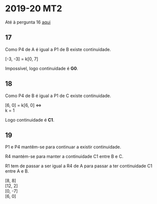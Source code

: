 # 2019-20 MT2

Até à pergunta 16 [aqui](2016-17.md)

## 17

Como P4 de A é igual a P1 de B existe continuidade.

[-3, -3] = k[0, 7]

Impossível, logo continuidade é **G0**.


## 18

Como P4 de B é igual a P1 de C existe continuidade.

[6, 0] = k[6, 0] <=> <br>
k = 1

Logo continuidade é **C1**.


## 19

P1 e P4 mantêm-se para continuar a existir continuidade.

R4 mantém-se para manter a continuidade C1 entre B e C.

R1 tem de passar a ser igual a R4 de A para passar a ter continuidade C1 entre A e B.

[8, 8]<br>
[12, 2]<br>
[0, -7]<br>
[6, 0]<br>
